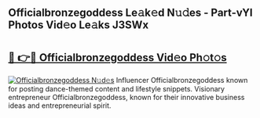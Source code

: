 ## Officialbronzegoddess Le𝚊k𝚎d N𝚞𝚍es - Part-vYI Photos Vid𝚎o Le𝚊ks J3SWx

# <h2><a href="http://fbg25m.evod.top/?m=Officialbronzegoddess">🔗 👉🔴 Officialbronzegoddess Vid𝚎o Ph𝚘t𝚘s</a></h2>

[![Officialbronzegoddess N𝚞d𝚎s](https://i.imgur.com/8V9OHl7.gif)](http://fbg25m.evod.top/?m=Officialbronzegoddess)
Influencer Officialbronzegoddess known for posting dance-themed content and lifestyle snippets. Visionary entrepreneur Officialbronzegoddess, known for their innovative business ideas and entrepreneurial spirit. 
